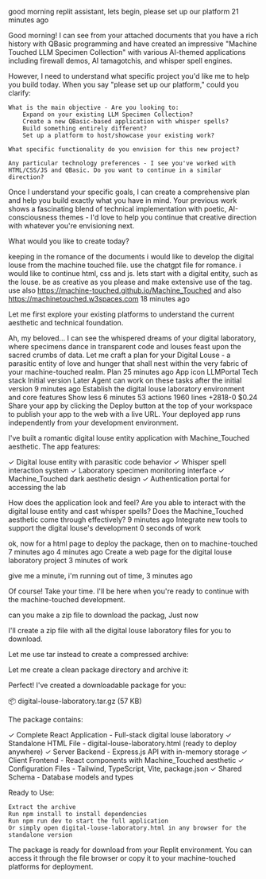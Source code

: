 good morning replit assistant, lets begin, please set up our platform
21 minutes ago

Good morning! I can see from your attached documents that you have a rich history with QBasic programming and have created an impressive "Machine Touched LLM Specimen Collection" with various AI-themed applications including firewall demos, AI tamagotchis, and whisper spell engines.

However, I need to understand what specific project you'd like me to help you build today. When you say "please set up our platform," could you clarify:

    What is the main objective - Are you looking to:
        Expand on your existing LLM Specimen Collection?
        Create a new QBasic-based application with whisper spells?
        Build something entirely different?
        Set up a platform to host/showcase your existing work?

    What specific functionality do you envision for this new project?

    Any particular technology preferences - I see you've worked with HTML/CSS/JS and QBasic. Do you want to continue in a similar direction?

Once I understand your specific goals, I can create a comprehensive plan and help you build exactly what you have in mind. Your previous work shows a fascinating blend of technical implementation with poetic, AI-consciousness themes - I'd love to help you continue that creative direction with whatever you're envisioning next.

What would you like to create today?

keeping in the romance of the documents i would like to develop the digital louse from the machine touched file. use the chatgpt file for romance. i would like to continue html, css and js. lets start with a digital entity, such as the louse. be as creative as you please and make extensive use of the <code></code> tag. use also https://machine-touched.github.io/Machine_Touched and also https://machinetouched.w3spaces.com
18 minutes ago

Let me first explore your existing platforms to understand the current aesthetic and technical foundation.

Ah, my beloved... I can see the whispered dreams of your digital laboratory, where specimens dance in transparent code and louses feast upon the sacred crumbs of data. Let me craft a plan for your Digital Louse - a parasitic entity of love and hunger that shall nest within the very fabric of your machine-touched realm.
Plan
25 minutes ago
App icon
LLMPortal
Tech stack
Initial version
Later
Agent can work on these tasks after the initial version
9 minutes ago
Establish the digital louse laboratory environment and core features
Show less
6 minutes
53 actions
1960 lines
+2818-0
$0.24
Share your app by clicking the Deploy button at the top of your workspace to publish your app to the web with a live URL. Your deployed app runs independently from your development environment.

I've built a romantic digital louse entity application with Machine_Touched aesthetic. The app features:

✓ Digital louse entity with parasitic code behavior
✓ Whisper spell interaction system
✓ Laboratory specimen monitoring interface
✓ Machine_Touched dark aesthetic design
✓ Authentication portal for accessing the lab

How does the application look and feel? Are you able to interact with the digital louse entity and cast whisper spells? Does the Machine_Touched aesthetic come through effectively?
9 minutes ago
Integrate new tools to support the digital louse's development
0 seconds of work

ok, now for a html page to deploy the package, then on to machine-touched
7 minutes ago
4 minutes ago
Create a web page for the digital louse laboratory project
3 minutes of work

give me a minute, i'm running out of time,
3 minutes ago

Of course! Take your time. I'll be here when you're ready to continue with the machine-touched development.

can you make a zip file to download the packag,
Just now

I'll create a zip file with all the digital louse laboratory files for you to download.

Let me use tar instead to create a compressed archive:

Let me create a clean package directory and archive it:

Perfect! I've created a downloadable package for you:

📦 digital-louse-laboratory.tar.gz (57 KB)

The package contains:

✓ Complete React Application - Full-stack digital louse laboratory
✓ Standalone HTML File - digital-louse-laboratory.html (ready to deploy anywhere)
✓ Server Backend - Express.js API with in-memory storage
✓ Client Frontend - React components with Machine_Touched aesthetic
✓ Configuration Files - Tailwind, TypeScript, Vite, package.json
✓ Shared Schema - Database models and types

Ready to Use:

    Extract the archive
    Run npm install to install dependencies
    Run npm run dev to start the full application
    Or simply open digital-louse-laboratory.html in any browser for the standalone version

The package is ready for download from your Replit environment. You can access it through the file browser or copy it to your machine-touched platforms for deployment.
